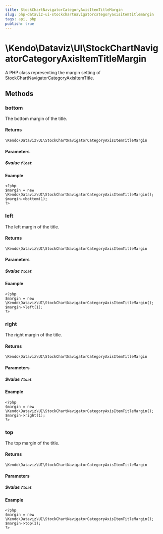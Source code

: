 ```yaml
---
title: StockChartNavigatorCategoryAxisItemTitleMargin
slug: php-dataviz-ui-stockchartnavigatorcategoryaxisitemtitlemargin
tags: api, php
publish: true
---
```


# \Kendo\Dataviz\UI\StockChartNavigatorCategoryAxisItemTitleMargin

A PHP class representing the margin setting of StockChartNavigatorCategoryAxisItemTitle.


## Methods

### bottom
The bottom margin of the title.

#### Returns
`\Kendo\Dataviz\UI\StockChartNavigatorCategoryAxisItemTitleMargin`

#### Parameters

##### $value `float`



#### Example 
    <?php
    $margin = new \Kendo\Dataviz\UI\StockChartNavigatorCategoryAxisItemTitleMargin();
    $margin->bottom(1);
    ?>

### left
The left margin of the title.

#### Returns
`\Kendo\Dataviz\UI\StockChartNavigatorCategoryAxisItemTitleMargin`

#### Parameters

##### $value `float`



#### Example 
    <?php
    $margin = new \Kendo\Dataviz\UI\StockChartNavigatorCategoryAxisItemTitleMargin();
    $margin->left(1);
    ?>

### right
The right margin of the title.

#### Returns
`\Kendo\Dataviz\UI\StockChartNavigatorCategoryAxisItemTitleMargin`

#### Parameters

##### $value `float`



#### Example 
    <?php
    $margin = new \Kendo\Dataviz\UI\StockChartNavigatorCategoryAxisItemTitleMargin();
    $margin->right(1);
    ?>

### top
The top margin of the title.

#### Returns
`\Kendo\Dataviz\UI\StockChartNavigatorCategoryAxisItemTitleMargin`

#### Parameters

##### $value `float`



#### Example 
    <?php
    $margin = new \Kendo\Dataviz\UI\StockChartNavigatorCategoryAxisItemTitleMargin();
    $margin->top(1);
    ?>

